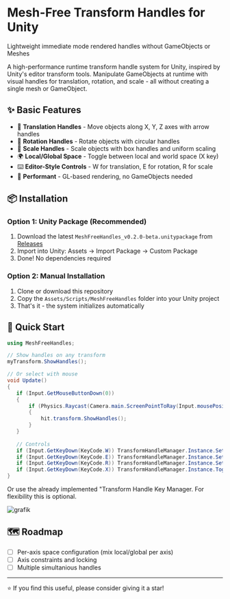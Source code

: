 # Mesh-Free Transform Handles for Unity
Lightweight immediate mode rendered handles without GameObjects or Meshes

A high-performance runtime transform handle system for Unity, inspired by Unity's editor transform tools. Manipulate GameObjects at runtime with visual handles for translation, rotation, and scale - all without creating a single mesh or GameObject.

## ✨ Basic Features

- 🎯 **Translation Handles** - Move objects along X, Y, Z axes with arrow handles
- 🔄 **Rotation Handles** - Rotate objects with circular handles
- 📏 **Scale Handles** - Scale objects with box handles and uniform scaling
- 🌍 **Local/Global Space** - Toggle between local and world space (X key)
- ⌨️ **Editor-Style Controls** - W for translation, E for rotation, R for scale
- 🚀 **Performant** - GL-based rendering, no GameObjects needed

## 📦 Installation

### Option 1: Unity Package (Recommended)
1. Download the latest `MeshFreeHandles_v0.2.0-beta.unitypackage` from [Releases](https://github.com/BjoernGit/TransformHandle/releases)
2. Import into Unity: Assets → Import Package → Custom Package
3. Done! No dependencies required

### Option 2: Manual Installation
1. Clone or download this repository
2. Copy the `Assets/Scripts/MeshFreeHandles` folder into your Unity project
3. That's it - the system initializes automatically

## 🚀 Quick Start

```csharp
using MeshFreeHandles;

// Show handles on any transform
myTransform.ShowHandles();

// Or select with mouse
void Update()
{
   if (Input.GetMouseButtonDown(0))
   {
       if (Physics.Raycast(Camera.main.ScreenPointToRay(Input.mousePosition), out var hit))
       {
           hit.transform.ShowHandles();
       }
   }
   
   // Controls
   if (Input.GetKeyDown(KeyCode.W)) TransformHandleManager.Instance.SetTranslationMode();
   if (Input.GetKeyDown(KeyCode.E)) TransformHandleManager.Instance.SetRotationMode();
   if (Input.GetKeyDown(KeyCode.R)) TransformHandleManager.Instance.SetScaleMode();
   if (Input.GetKeyDown(KeyCode.X)) TransformHandleManager.Instance.ToggleHandleSpace();
}

```

Or use the already implemented "Transform Handle Key Manager.
For flexibility this is optional.

![grafik](https://github.com/user-attachments/assets/61fd9cbf-f47b-4331-85fa-3034165a1140)

## 🗺️ Roadmap
- [ ] Per-axis space configuration (mix local/global per axis)
- [ ] Axis constraints and locking
- [ ] Multiple simultanious handles

---
⭐ If you find this useful, please consider giving it a star!
